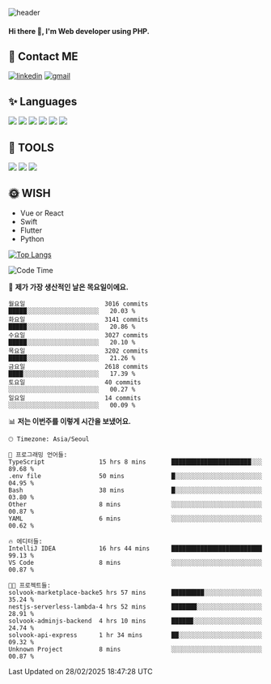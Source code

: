 ![header](https://capsule-render.vercel.app/api?type=waving&color=auto&height=300&section=header&text=Elin&fontSize=90&animation=twinkling)

#### Hi there 👋, I'm <b>Web developer</b> using PHP. ####

<!--
- 🔭 I’m currently working on Uniwill
- 🌱 I’m currently learning Vue or React or Python.
-->

<!---#### I am PHP developer --->

## 💌 Contact ME ###
[<img src='https://img.shields.io/badge/-EunjiKo-%230A66C2?style=flat-square&logo=LinkedIn&logoColor=white' alt='linkedin'>](https://www.linkedin.com/in/https://www.linkedin.com/in/eunji-ko-00a907164//)  [<img src='https://img.shields.io/badge/-einee214%40gmail.com-%23EA4335?style=flat-square&logo=Gmail&logoColor=white' alt='gmail'>](einee214@gmail.com)  


## ✨ Languages
<img src='https://img.shields.io/badge/-PHP-%23777BB4?style=for-the-badge&logo=PHP&logoColor=white'> <img src='https://img.shields.io/badge/-Laravel-%23FF2D20?style=for-the-badge&logo=Laravel&logoColor=white'> <img src='https://img.shields.io/badge/Jquery-%230769AD?style=for-the-badge&logo=Jquery&logoColor=white'> <img src='https://img.shields.io/badge/CSS3-%231572B6?style=for-the-badge&logo=CSS3&logoColor=white'> <img src='https://img.shields.io/badge/Bootstrap-%237952B3?style=for-the-badge&logo=Bootstrap&logoColor=white' > <img src='https://img.shields.io/badge/MySQL-%234479A1?style=for-the-badge&logo=MySQL&logoColor=white' >

## 🌷 TOOLS
<img src='https://img.shields.io/badge/PHPSTORM-%23000000?style=for-the-badge&logo=PhpStorm&logoColor=white' > <img src='https://img.shields.io/badge/GitLab-%23FCA121?style=for-the-badge&logo=GitLab&logoColor=white' > <img src='https://img.shields.io/badge/GitHub-%23181717?style=for-the-badge&logo=GitHub&logoColor=white'>


## 🌞 WISH
- Vue or React
- Swift
- Flutter
- Python


[![Top Langs](https://github-readme-stats.vercel.app/api/top-langs/?username=ein214&layout=compact)](https://github.com/anuraghazra/github-readme-stats)

<!--START_SECTION:waka-->
![Code Time](http://img.shields.io/badge/Code%20Time-4%2C066%20hrs%207%20mins-blue)

📅 **제가 가장 생산적인 날은 목요일이에요.** 

```text
월요일                      3016 commits        █████░░░░░░░░░░░░░░░░░░░░   20.03 % 
화요일                      3141 commits        █████░░░░░░░░░░░░░░░░░░░░   20.86 % 
수요일                      3027 commits        █████░░░░░░░░░░░░░░░░░░░░   20.10 % 
목요일                      3202 commits        █████░░░░░░░░░░░░░░░░░░░░   21.26 % 
금요일                      2618 commits        ████░░░░░░░░░░░░░░░░░░░░░   17.39 % 
토요일                      40 commits          ░░░░░░░░░░░░░░░░░░░░░░░░░   00.27 % 
일요일                      14 commits          ░░░░░░░░░░░░░░░░░░░░░░░░░   00.09 % 
```


📊 **저는 이번주를 이렇게 시간을 보냈어요.** 

```text
🕑︎ Timezone: Asia/Seoul

💬 프로그래밍 언어들: 
TypeScript               15 hrs 8 mins       ██████████████████████░░░   89.68 % 
.env file                50 mins             █░░░░░░░░░░░░░░░░░░░░░░░░   04.95 % 
Bash                     38 mins             █░░░░░░░░░░░░░░░░░░░░░░░░   03.80 % 
Other                    8 mins              ░░░░░░░░░░░░░░░░░░░░░░░░░   00.87 % 
YAML                     6 mins              ░░░░░░░░░░░░░░░░░░░░░░░░░   00.62 % 

🔥 에디터들: 
IntelliJ IDEA            16 hrs 44 mins      █████████████████████████   99.13 % 
VS Code                  8 mins              ░░░░░░░░░░░░░░░░░░░░░░░░░   00.87 % 

🐱‍💻 프로젝트들: 
solvook-marketplace-backe5 hrs 57 mins       █████████░░░░░░░░░░░░░░░░   35.24 % 
nestjs-serverless-lambda-4 hrs 52 mins       ███████░░░░░░░░░░░░░░░░░░   28.91 % 
solvook-adminjs-backend  4 hrs 10 mins       ██████░░░░░░░░░░░░░░░░░░░   24.74 % 
solvook-api-express      1 hr 34 mins        ██░░░░░░░░░░░░░░░░░░░░░░░   09.32 % 
Unknown Project          8 mins              ░░░░░░░░░░░░░░░░░░░░░░░░░   00.87 % 
```


 Last Updated on 28/02/2025 18:47:28 UTC
<!--END_SECTION:waka-->

<!---![GitHub stats](https://github-readme-stats.vercel.app/api?username=ein214&show_icons=true&theme=dracula)  --->



